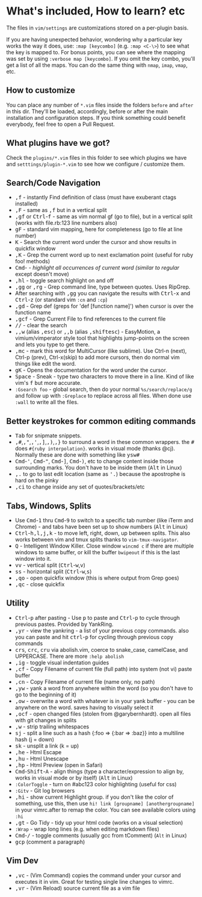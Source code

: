 # What's included, How to learn? etc

The files in `vim/settings` are customizations stored on a per-plugin basis.

If you are having unexpected behavior, wondering why a particular key works the way it does, use: `:map [keycombo]` (e.g. `:map <C-\>`) to see what the key is mapped to. For bonus points, you can see where the mapping was set by using `:verbose map [keycombo]`. If you omit the key combo, you'll get a list of all the maps. You can do the same thing with `nmap`, `imap`, `vmap`, etc.

## How to customize

You can place any number of `*.vim` files inside the folders `before` and `after` in this dir. They'll be loaded, accordingly, before or after the main installation and configuration steps.
If you think something could benefit everybody, feel free to open a Pull Request.

## What plugins have we got?

Check the `plugins/*.vim` files in this folder to see which plugins we have and `setttings/plugin-*.vim` to see how we configure / customize them.

## Search/Code Navigation

 * <kbd>,</kbd><kbd>f</kbd> - instantly Find definition of class (must have exuberant ctags installed)
 * <kbd>,</kbd><kbd>F</kbd> - same as <kbd>,</kbd><kbd>f</kbd> but in a vertical split
 * <kbd>,</kbd><kbd>g</kbd><kbd>f</kbd> or <kbd>Ctrl</kbd>-<kbd>f</kbd> - same as vim normal gf (go to file), but in a vertical split (works with file.rb:123 line numbers also)
 * <kbd>g</kbd><kbd>F</kbd> - standard vim mapping, here for completeness (go to file at line number)
 * <kbd>K</kbd> - Search the current word under the cursor and show results in quickfix window
 * <kbd>,</kbd><kbd>K</kbd> - Grep the current word up to next exclamation point (useful for ruby foo! methods)
 * <kbd>Cmd</kbd>-<kbd>*</kbd> - highlight all occurrences of current word (similar to regular <kbd>*</kbd> except doesn't move)
 * <kbd>,</kbd><kbd>h</kbd><kbd>l</kbd> - toggle search highlight on and off
 * <kbd>,</kbd><kbd>g</kbd><kbd>g</kbd> or <kbd>,</kbd><kbd>r</kbd><kbd>g</kbd> - Grep command line, type between quotes. Uses RipGrep.
 * After searching with <kbd>,</kbd><kbd>g</kbd><kbd>g</kbd> you can navigate the results with <kbd>Ctrl</kbd>-<kbd>x</kbd> <kbd>a</kbd>nd <kbd>Ctrl</kbd>-<kbd>z</kbd> (or standard vim `:cn` and `:cp`)
 * <kbd>,</kbd><kbd>g</kbd><kbd>d</kbd> - Grep def (greps for 'def [function name]') when cursor is over the function name
 * <kbd>,</kbd><kbd>g</kbd><kbd>c</kbd><kbd>f</kbd> - Grep Current File to find references to the current file
 * <kbd>/</kbd><kbd>/</kbd> - clear the search
 * <kbd>,</kbd><kbd>,</kbd><kbd>w</kbd> (alias <kbd>,</kbd><kbd>esc</kbd>) or <kbd>,</kbd><kbd>,</kbd><kbd>b</kbd> (alias <kbd>,</kbd><kbd>shift</kbd><kbd>esc</kbd>) - EasyMotion, a vimium/vimperator style tool that highlights jump-points on the screen and lets you type to get there.
 * <kbd>,</kbd><kbd>m</kbd><kbd>c</kbd> - mark this word for MultiCursor (like sublime). Use Ctrl-n (next), Ctrl-p (prev), Ctrl-x(skip) to add more cursors, then do normal vim things like edit the word.
 * <kbd>g</kbd><kbd>K</kbd> - Opens the documentation for the word under the cursor.
 * <kbd>Space</kbd> - Sneak - type two characters to move there in a line. Kind of like vim's <kbd>f</kbd> <kbd>b</kbd>ut more accurate.
 * `:Gsearch foo` - global search, then do your normal `%s/search/replace/g` and follow up with `:Greplace` to replace across all files. When done use `:wall` to write all the files.

## Better keystrokes for common editing commands

 * <kbd>Tab</kbd> for snipmate snippets.
 * <kbd>,</kbd><kbd>#</kbd>,<kbd>,</kbd><kbd>"</kbd>,<kbd>,</kbd><kbd>'</kbd>,<kbd>,</kbd><kbd>]</kbd>,<kbd>,</kbd><kbd>)</kbd>,<kbd>,</kbd><kbd>}</kbd> to surround a word in these common wrappers. the <kbd>#</kbd> does `#{ruby interpolation}`. works in visual mode (thanks @cj). Normally these are done with something like <kbd>y</kbd><kbd>s</kbd><kbd>w</kbd><kbd>#</kbd>
 * <kbd>Cmd</kbd>-<kbd>'</kbd>, <kbd>Cmd</kbd>-<kbd>"</kbd>, <kbd>Cmd</kbd>-<kbd>]</kbd>, <kbd>Cmd</kbd>-<kbd>)</kbd>, etc to change content inside those surrounding marks. You don't have to be inside them (<kbd>Alt</kbd> in Linux)
 * <kbd>,</kbd><kbd>.</kbd> to go to last edit location (same as <kbd>'</kbd><kbd>.</kbd>) because the apostrophe is hard on the pinky
 * <kbd>,</kbd><kbd>c</kbd><kbd>i</kbd> to change inside any set of quotes/brackets/etc

## Tabs, Windows, Splits

 * Use <kbd>Cmd</kbd>-<kbd>1</kbd> thru <kbd>Cmd</kbd>-<kbd>9</kbd> to switch to a specific tab number (like iTerm and Chrome) - and tabs have been set up to show numbers (<kbd>Alt</kbd> in Linux)
 * <kbd>Ctrl</kbd>-<kbd>h,l,j,k</kbd> - to move left, right, down, up between splits. This also works between vim and tmux splits thanks to `vim-tmux-navigator`.
 * <kbd>Q</kbd> - Intelligent Window Killer. Close window `wincmd c` if there are multiple windows to same buffer, or kill the buffer `bwipeout` if this is the last window into it.
 * <kbd>v</kbd><kbd>v</kbd> - vertical split (<kbd>Ctrl</kbd>-<kbd>w</kbd>,<kbd>v</kbd>)
 * <kbd>s</kbd><kbd>s</kbd> - horizontal split (<kbd>Ctrl</kbd>-<kbd>w</kbd>,<kbd>s</kbd>)
 * <kbd>,</kbd><kbd>q</kbd><kbd>o</kbd> - open quickfix window (this is where output from Grep goes)
 * <kbd>,</kbd><kbd>q</kbd><kbd>c</kbd> - close quickfix

## Utility

 * <kbd>Ctrl</kbd>-<kbd>p</kbd> after pasting - Use <kbd>p</kbd> to paste and <kbd>Ctrl</kbd>-<kbd>p</kbd> to cycle through previous pastes. Provided by YankRing.
 * <kbd>,</kbd><kbd>y</kbd><kbd>r</kbd> - view the yankring - a list of your previous copy commands. also you can paste and hit <kbd>ctrl</kbd>-<kbd>p</kbd> for cycling through previous copy commands
 * <kbd>c</kbd><kbd>r</kbd><kbd>s</kbd>, <kbd>c</kbd><kbd>r</kbd><kbd>c</kbd>, <kbd>c</kbd><kbd>r</kbd><kbd>u</kbd> via abolish.vim, coerce to snake_case, camelCase, and UPPERCASE. There are more `:help abolish`
 * <kbd>,</kbd><kbd>i</kbd><kbd>g</kbd> - toggle visual indentation guides
 * <kbd>,</kbd><kbd>c</kbd><kbd>f</kbd> - Copy Filename of current file (full path) into system (not vi) paste buffer
 * <kbd>,</kbd><kbd>c</kbd><kbd>n</kbd> - Copy Filename of current file (name only, no path)
 * <kbd>,</kbd><kbd>y</kbd><kbd>w</kbd> - yank a word from anywhere within the word (so you don't have to go to the beginning of it)
 * <kbd>,</kbd><kbd>o</kbd><kbd>w</kbd> - overwrite a word with whatever is in your yank buffer - you can be anywhere on the word. saves having to visually select it
 * <kbd>,</kbd><kbd>o</kbd><kbd>c</kbd><kbd>f</kbd> - open changed files (stolen from @garybernhardt). open all files with git changes in splits
 * <kbd>,</kbd><kbd>w</kbd> - strip trailing whitespaces
 * <kbd>s</kbd><kbd>j</kbd> - split a line such as a hash {:foo => {:bar => :baz}} into a multiline hash (j = down)
 * <kbd>s</kbd><kbd>k</kbd> - unsplit a link (k = up)
 * <kbd>,</kbd><kbd>h</kbd><kbd>e</kbd> - Html Escape
 * <kbd>,</kbd><kbd>h</kbd><kbd>u</kbd> - Html Unescape
 * <kbd>,</kbd><kbd>h</kbd><kbd>p</kbd> - Html Preview (open in Safari)
 * <kbd>Cmd</kbd>-<kbd>Shift</kbd>-<kbd>A</kbd> - align things (type a character/expression to align by, works in visual mode or by itself) (<kbd>Alt</kbd> in Linux)
 * `:ColorToggle` - turn on #abc123 color highlighting (useful for css)
 * `:Gitv` - Git log browsers
 * <kbd>,</kbd><kbd>h</kbd><kbd>i</kbd> - show current Highlight group. if you don't like the color of something, use this, then use `hi! link [groupname] [anothergroupname]` in your vimrc.after to remap the color. You can see available colors using `:hi`
 * <kbd>,</kbd><kbd>g</kbd><kbd>t</kbd> - Go Tidy - tidy up your html code (works on a visual selection)
 * `:Wrap` - wrap long lines (e.g. when editing markdown files)
 * <kbd>Cmd</kbd>-<kbd>/</kbd> - toggle comments (usually gcc from tComment) (`Alt` in Linux)
 * <kbd>g</kbd><kbd>c</kbd><kbd>p</kbd> (comment a paragraph)

## Vim Dev

 * <kbd>,</kbd><kbd>v</kbd><kbd>c</kbd> - (Vim Command) copies the command under your cursor and executes it in vim. Great for testing single line changes to vimrc.
 * <kbd>,</kbd><kbd>v</kbd><kbd>r</kbd> - (Vim Reload) source current file as a vim file
